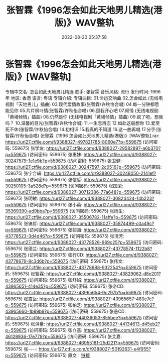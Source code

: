 ﻿---
title: 张智霖《1996怎会如此天地男儿精选(港版)》WAV整轨
date: 2022-08-20 05:37:58
categories: WAV车载音乐、镜像
tags: 华语中文
---
# 张智霖《1996怎会如此天地男儿精选(港版)》[WAV整轨]

专辑中文名: 怎会如此天地男儿精选
歌手: 张智霖
音乐风格: 流行
发行时间: 1996年
地区: 香港
语言: 粤语
专辑介绍:
专辑曲目:
01.命运交响曲
02.怎会如此 (无线电视剧「天地男儿」插曲)
03.现代爱情故事(张智霖/许秋怡合唱)
04.每一分钟都愿能见你
05.片片枫叶情(张智霖/许秋怡合唱)
06.逗我开心吧
07.倾情 (无线电视剧「黄埔倾情」插曲)
08.仍然是你 (无线电视剧「黄埔倾情」插曲)
09.疯了吧，想我吗？
10.温馨的目光(张智霖/许秋怡合唱)
11.一生恋再恋
12.如此这般想你
13.爱至死不休(张智霖/许秋怡合唱)
14.初相识
15.我真的不知道
16.这一曲再唱
17.分手(张智霖/许秋怡合唱)
张智霖《1996 怎会如此天地男儿精选(港版)》[WAV整轨].rar:
https://url27.ctfile.com/f/9388027-497821785-8060e7?p=559675
(访问密码: 559675)
张学友: https://url27.ctfile.com/d/9388027-29582897-a6b370?p=559675
(访问密码: 559675)
张惠妹: https://url27.ctfile.com/d/9388027-30247579-1e1e9b?p=559675
(访问密码: 559675)
张卫健: https://url27.ctfile.com/d/9388027-30247597-2c0516?p=559675
(访问密码: 559675)
张宇合辑: https://url27.ctfile.com/d/9388027-30248050-2141ef?p=559675
(访问密码: 559675)
张信哲: https://url27.ctfile.com/d/9388027-30250105-3a528d?p=559675
(访问密码: 559675)
张国荣: https://url27.ctfile.com/d/9388027-30712386-77a648?p=559675
(访问密码: 559675)
张明敏: https://url27.ctfile.com/d/9388027-30824424-14b223?p=559675
(访问密码: 559675)
张小英: https://url27.ctfile.com/d/9388027-35369390-ad9bba?p=559675
(访问密码: 559675)
张雨生: https://url27.ctfile.com/d/9388027-35506782-11affe?p=559675
(访问密码: 559675)
张镐哲: https://url27.ctfile.com/d/9388027-35874499-c0a49c?p=559675
(访问密码: 559675)
张韶涵: https://url27.ctfile.com/d/9388027-43778523-3d4d46?p=559675
(访问密码: 559675)
张清芳: https://url27.ctfile.com/d/9388027-43778526-969c25?p=559675
(访问密码: 559675)
张德兰: https://url27.ctfile.com/d/9388027-43778574-1122b8?p=559675
(访问密码: 559675)
张行CD: https://url27.ctfile.com/d/9388027-43778679-8c3d6b?p=559675
(访问密码: 559675)
张伟文: https://url27.ctfile.com/d/9388027-43778688-932254?p=559675
(访问密码: 559675)
张智霖: https://url27.ctfile.com/d/9388027-43829062-d8e201?p=559675
(访问密码: 559675)
张舒娟: https://url27.ctfile.com/d/9388027-43965651-414e35?p=559675
(访问密码: 559675)
张帝CD: https://url27.ctfile.com/d/9388027-43965654-9c297b?p=559675
(访问密码: 559675)
张震岳: https://url27.ctfile.com/d/9388027-43965657-480c7c?p=559675
(访问密码: 559675)
张柏芝: https://url27.ctfile.com/d/9388027-43965660-1b89b9?p=559675
(访问密码: 559675)
张悬CD: https://url27.ctfile.com/d/9388027-44036053-855bee?p=559675
(访问密码: 559675)
张洪量: https://url27.ctfile.com/d/9388027-44134613-d45eb2?p=559675
(访问密码: 559675)
张立基: https://url27.ctfile.com/d/9388027-46128936-17e779?p=559675
(访问密码: 559675)
张艾嘉: https://url27.ctfile.com/d/9388027-46955181-25d221?p=559675
(访问密码: 559675)
张----: https://url27.ctfile.com/d/9388027-50192631-e4f955?p=559675
(访问密码: 559675)
原文：[链接](https://blog.sina.com.cn/s/blog_1647c7e7601030yyn.html)